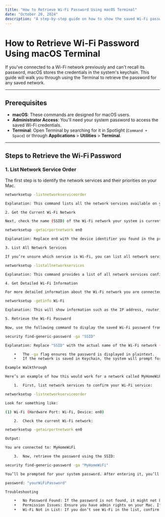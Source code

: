 ```yaml
---
title: "How to Retrieve Wi-Fi Password Using macOS Terminal"
date: "October 20, 2024"
description: "A step-by-step guide on how to show the saved Wi-Fi password on macOS using terminal commands."
---
```


# How to Retrieve Wi-Fi Password Using macOS Terminal

If you've connected to a Wi-Fi network previously and can't recall its password, macOS stores the credentials in the system's keychain. This guide will walk you through using the Terminal to retrieve the password for any saved network.

---

## Prerequisites
- **macOS**: These commands are designed for macOS users.
- **Administrator Access**: You'll need your system password to access the saved Wi-Fi credentials.
- **Terminal**: Open Terminal by searching for it in Spotlight (`Command + Space`) or through **Applications** > **Utilities** > **Terminal**.

---

## Steps to Retrieve the Wi-Fi Password

### 1. List Network Service Order
The first step is to identify the network services and their priorities on your Mac.

```bash
networksetup -listnetworkserviceorder

Explanation: This command lists all the network services available on your system, including Wi-Fi. Each network service is associated with a device identifier (like en0 for Wi-Fi). Look for the Wi-Fi service in the output, which will tell you its device identifier (usually en0).

2. Get the Current Wi-Fi Network

Next, check the name (SSID) of the Wi-Fi network your system is currently connected to using:

networksetup -getairportnetwork en0

Explanation: Replace en0 with the device identifier you found in the previous step if necessary. This command displays the name of the Wi-Fi network you are connected to.

3. List All Network Services

If you’re unsure which service is Wi-Fi, you can list all network services to confirm.

networksetup -listallnetworkservices

Explanation: This command provides a list of all network services configured on your Mac, allowing you to double-check the name of the Wi-Fi service (typically Wi-Fi or Wi-Fi 2).

4. Get Detailed Wi-Fi Information

For more detailed information about the Wi-Fi network you are connected to, use:

networksetup -getinfo Wi-Fi

Explanation: This will show information such as the IP address, router, and subnet mask of the Wi-Fi network. Although this doesn’t reveal the password, it helps you understand the connection details.

5. Retrieve the Wi-Fi Password

Now, use the following command to display the saved Wi-Fi password from macOS’s Keychain:

security find-generic-password -ga "SSID"

Explanation: Replace "SSID" with the actual name of the Wi-Fi network (e.g., “HomeWiFi”). After running the command, you’ll be prompted to enter your macOS user password. If the password is stored in the keychain, it will be displayed on the screen.

	•	The -ga flag ensures the password is displayed in plaintext.
	•	If the network is saved in Keychain, the system will prompt for administrator credentials and then show the password.

Example Walkthrough

Here’s an example of how this would work for a network called MyHomeWiFi:

	1.	First, list network services to confirm your Wi-Fi service:

networksetup -listnetworkserviceorder

Look for something like:

(1) Wi-Fi (Hardware Port: Wi-Fi, Device: en0)

	2.	Check the current Wi-Fi network:

networksetup -getairportnetwork en0

Output:

You are connected to: MyHomeWiFi

	3.	Now, retrieve the password using the SSID:

security find-generic-password -ga "MyHomeWiFi"

You’ll be prompted for your system password. After entering it, you’ll see:

password: "yourWiFiPassword"

Troubleshooting

	•	No Password Found: If the password is not found, it might not be saved in the Keychain. Double-check if the network name (SSID) is correct.
	•	Permission Issues: Ensure you have admin rights on your Mac. If not, you won’t be able to retrieve the password.
	•	Wi-Fi Not in List: If you don’t see Wi-Fi in the list, confirm that the device is connected and Wi-Fi is enabled.
